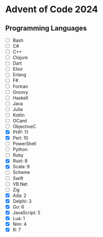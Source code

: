 # Advent of Code 2024

## Programming Languages
- [ ] Bash
- [ ] C#
- [ ] C++
- [ ] Clojure
- [ ] Dart
- [ ] Elixir
- [ ] Erlang
- [ ] F#
- [ ] Fortran
- [ ] Groovy
- [ ] Haskell
- [ ] Java
- [ ] Julia
- [ ] Kotlin
- [ ] OCaml
- [ ] ObjectiveC
- [x] PHP: 11
- [x] Perl: 10
- [ ] PowerShell
- [ ] Python
- [ ] Ruby
- [x] Rust: 8
- [x] Scala: 9
- [ ] Scheme
- [ ] Swift
- [ ] VB.Net
- [ ] Zig
- [x] Ada: 2
- [x] Delphi: 3
- [x] Go: 6
- [x] JavaScript: 5
- [x] Lua: 1
- [x] Nim: 4
- [x] R: 7
